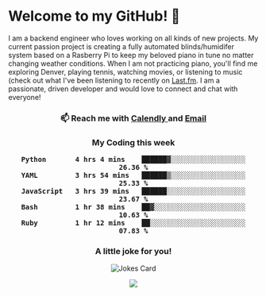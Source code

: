 <h1> Welcome to my GitHub! 👋 </h1>


  I am a backend engineer who loves working on all kinds of new projects. My current passion project is creating a fully automated blinds/humidifer system based on a Rasberry Pi to keep my beloved piano in tune no matter changing weather conditions. When I am not practicing piano, you'll find me exploring Denver, playing tennis, watching movies, or listening to music (check out what I've been listening to recently on [Last.fm](https://www.last.fm/user/mballa000). I am a passionate, driven developer and would love to connect and chat with everyone!

<h3 align = "center"> 📫 Reach me with <a href = "https://calendly.com/msbrandt00/30min"> Calendly </a> and <a href="mailto:msbrandt00@gmail.com">Email</a> 
 </h3>


 
<div align = "center"
[![Anurag's GitHub stats](https://github-readme-stats.vercel.app/api?username=mbrandt00)](https://github.com/anuraghazra/github-readme-stats)
          </div>
<h3 align="center">
  My Coding this week
<!--START_SECTION:waka-->

```text
Python       4 hrs 4 mins    ██████▓░░░░░░░░░░░░░░░░░░   26.36 %
YAML         3 hrs 54 mins   ██████▒░░░░░░░░░░░░░░░░░░   25.33 %
JavaScript   3 hrs 39 mins   ██████░░░░░░░░░░░░░░░░░░░   23.67 %
Bash         1 hr 38 mins    ██▓░░░░░░░░░░░░░░░░░░░░░░   10.63 %
Ruby         1 hr 12 mins    ██░░░░░░░░░░░░░░░░░░░░░░░   07.83 %
```

<!--END_SECTION:waka-->

### A little joke for you!

![Jokes Card](https://readme-jokes.vercel.app/api?hideBorder)

<a href="https://www.linkedin.com/in/mbrandt00/"><img src="https://img.shields.io/badge/linkedin-%230077B5.svg?&style=for-the-badge&logo=linkedin&logoColor=white" /></a>
